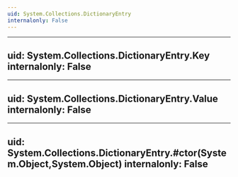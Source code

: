```yaml
---
uid: System.Collections.DictionaryEntry
internalonly: False
---
```


---
uid: System.Collections.DictionaryEntry.Key
internalonly: False
---

---
uid: System.Collections.DictionaryEntry.Value
internalonly: False
---

---
uid: System.Collections.DictionaryEntry.#ctor(System.Object,System.Object)
internalonly: False
---
